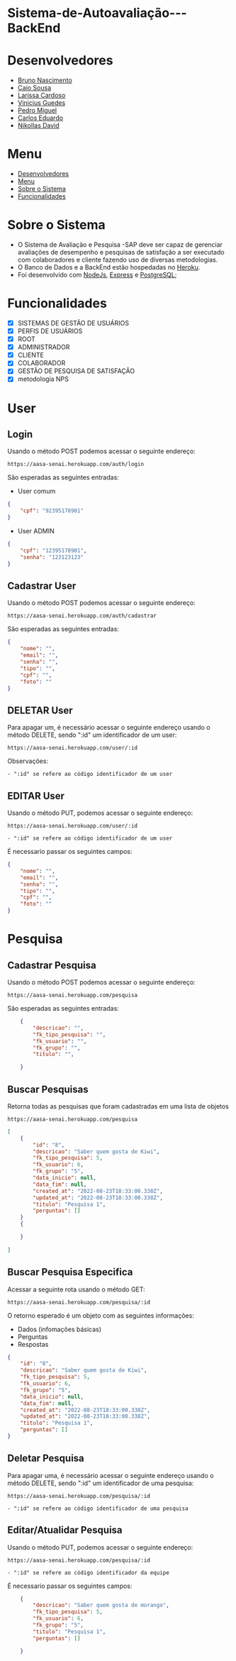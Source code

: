 # Sistema-de-Autoavaliação---BackEnd


# Desenvolvedores
<ul>
  <li><a href="https://github.com/Brun0Nasc">Bruno Nascimento</a></li>
  <li><a href="https://github.com/caiosousaf">Caio Sousa</a></li>
  <li><a href="https://github.com/larissacard">Larissa Cardoso</a></li>
  <li><a href="https://github.com/VinicciusSantos">Vinicius Guedes</a></li>
  <li><a href="https://github.com/PedroMiguel7">Pedro Miguel</a></li>
  <li><a href="https://github.com/cadumeneses">Carlos Eduardo</a></li>
  <li><a href="https://github.com/Ndav07">Nikollas David</a></li>
</ul>

# Menu
- [Desenvolvedores](#desenvolvedores)
- [Menu](#menu)
- [Sobre o Sistema](#sobre-o-sistema)
- [Funcionalidades](#funcionalidades)

# Sobre o Sistema
- O Sistema de Avaliação e Pesquisa -SAP deve ser capaz de gerenciar avaliações de desempenho  e pesquisas de satisfação a ser executado com colaboradores e cliente fazendo uso de diversas metodologias.
-  O Banco de Dados e a BackEnd estão hospedadas no [Heroku](https://www.heroku.com).
- Foi desenvolvido com [NodeJs](https://nodejs.org/en/), [Express](https://expressjs.com/pt-br/) e [PostgreSQL](https://www.postgresql.org);

# Funcionalidades
- [x] SISTEMAS DE GESTÃO DE USUÁRIOS 
- [x] PERFIS DE USUÁRIOS
- [x] ROOT
- [x] ADMINISTRADOR 
- [x] CLIENTE
- [x] COLABORADOR
- [x] GESTÃO DE PESQUISA DE SATISFAÇÃO 
- [x] metodologia NPS

# User

## Login
Usando o método POST podemos acessar o seguinte endereço:
```
https://aasa-senai.herokuapp.com/auth/login
``` 

São esperadas as seguintes entradas:

- User comum
```json
{
	"cpf": "92395178901"
}
```

-  User ADMIN
```json
{
	"cpf": "12395178901",
	"senha": "123123123"
}
```

## Cadastrar User
Usando o método POST podemos acessar o seguinte endereço:
```
https://aasa-senai.herokuapp.com/auth/cadastrar
``` 

São esperadas as seguintes entradas:

```json
{
	"nome": "",
	"email": "",
	"senha": "",
	"tipo": "",
	"cpf": "",
	"foto": ""
}
```

## DELETAR User
Para apagar um, é necessário acessar o seguinte endereço usando o método DELETE, sendo ":id" um identificador de um user:
```
https://aasa-senai.herokuapp.com/user/:id
```
Observações:

	- ":id" se refere ao código identificador de um user

## EDITAR User
Usando o método PUT, podemos acessar o seguinte endereço:
```
https://aasa-senai.herokuapp.com/user/:id
```

	- ":id" se refere ao código identificador de um user

É necessario passar os seguintes campos:

```json
{
	"nome": "",
	"email": "",
	"senha": "",
	"tipo": "",
	"cpf": "",
	"foto": ""
}
```

# Pesquisa

## Cadastrar Pesquisa
Usando o método POST podemos acessar o seguinte endereço:

```
https://aasa-senai.herokuapp.com/pesquisa
```

São esperadas as seguintes entradas:

```json
	{
		"descricao": "",
		"fk_tipo_pesquisa": "",
		"fk_usuario": "",
		"fk_grupo": "",
		"titulo": "",

	}
```


## Buscar Pesquisas
Retorna todas as pesquisas que foram cadastradas em uma lista de objetos

```
https://aasa-senai.herokuapp.com/pesquisa
```

```json
[
	{
		"id": "8",
		"descricao": "Saber quem gosta de Kiwi",
		"fk_tipo_pesquisa": 5,
		"fk_usuario": 6,
		"fk_grupo": "5",
		"data_inicio": null,
		"data_fim": null,
		"created_at": "2022-08-23T18:33:00.338Z",
		"updated_at": "2022-08-23T18:33:00.338Z",
		"titulo": "Pesquisa 1",
		"perguntas": []
	}
	{

	}
	
]
```

## Buscar Pesquisa Especifica
Acessar a seguinte rota usando o método GET:
```
https://aasa-senai.herokuapp.com/pesquisa/:id
```

O retorno esperado é um objeto com as seguintes informações:
- Dados (infomações básicas)
- Perguntas
- Respostas

```json
{
	"id": "8",
	"descricao": "Saber quem gosta de Kiwi",
	"fk_tipo_pesquisa": 5,
	"fk_usuario": 6,
	"fk_grupo": "5",
	"data_inicio": null,
	"data_fim": null,
	"created_at": "2022-08-23T18:33:00.338Z",
	"updated_at": "2022-08-23T18:33:00.338Z",
	"titulo": "Pesquisa 1",
	"perguntas": []
}
```

## Deletar Pesquisa
Para apagar uma, é necessário acessar o  seguinte endereço usando o método DELETE, sendo ":id" um identificador de uma pesquisa:

```
https://aasa-senai.herokuapp.com/pesquisa/:id
```

	- ":id" se refere ao código identificador de uma pesquisa

## Editar/Atualidar Pesquisa
Usando o método PUT, podemos acessar o seguinte endereço:

```
https://aasa-senai.herokuapp.com/pesquisa/:id
```

	- ":id" se refere ao código identificador da equipe

É necessario passar os seguintes campos: 

```json
	{	
		"descricao": "Saber quem gosta de morango",
		"fk_tipo_pesquisa": 5,
		"fk_usuario": 6,
		"fk_grupo": "5",
		"titulo": "Pesquisa 1",
		"perguntas": []

	}
```





